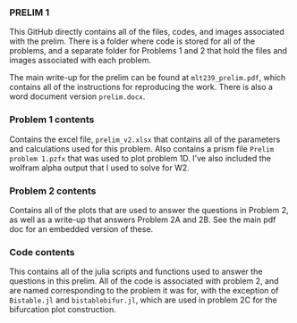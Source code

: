 
### PRELIM 1
This GitHub directly contains all of the files, codes, and images associated with the prelim. There is a folder where code is stored for all of the problems, and a separate folder for Problems 1 and 2 that hold the files and images associated with each problem.

The main write-up for the prelim can be found at ``mlt239_prelim.pdf``, which contains all of the instructions for reproducing the work. There is also a word document version ``prelim.docx``.

### Problem 1 contents
Contains the excel file, ``prelim_v2.xlsx`` that contains all of the parameters and calculations used for this problem. Also contains a prism file ``Prelim problem 1.pzfx`` that was used to plot problem 1D. I've also included the wolfram alpha output that I used to solve for W2.

### Problem 2 contents
Contains all of the plots that are used to answer the questions in Problem 2, as well as a write-up that answers Problem 2A and 2B. See the main pdf doc for an embedded version of these.

### Code contents
This contains all of the julia scripts and functions used to answer the questions in this prelim. All of the code is associated with problem 2, and are named corresponding to the problem it was for, with the exception of ``Bistable.jl`` and ``bistablebifur.jl``, which are used in problem 2C for the bifurcation plot construction.
